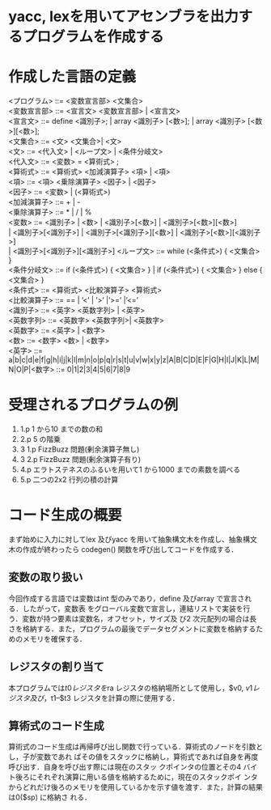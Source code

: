 # yacc, lexを用いてアセンブラを出力するプログラムを作成する

# 作成した言語の定義
<プログラム> ::= <変数宣言部> <文集合>  
<変数宣言部> ::= <宣言文> <変数宣言部> | <宣言文>  
<宣言文> ::= define <識別子>; | array <識別子> [<数>]; | array <識別子> [<数>][<数>];  
<文集合> ::= <文> <文集合>| <文>  
<文> ::= <代入文> | <ループ文> | <条件分岐文>  
<代入文> ::= <変数> = <算術式> ;  
<算術式> ::= <算術式> <加減演算子> <項> | <項>  
<項> ::= <項> <乗除演算子> <因子> | <因子>  
<因子> ::= <変数> | (<算術式>)  
<加減演算子> ::= + | -  
<乗除演算子> ::= * | / | %  
<変数> ::= <識別子> | <数> | <識別子>[<数>] | <識別子>[<数>][<数>]  
| <識別子>[<識別子>] | <識別子>[<識別子>][<数>] | <識別子>[<数>][<識別子>]  
| <識別子>[<識別子>][<識別子>]
<ループ文> ::= while (<条件式>) { <文集合> }  
<条件分岐文> ::= if (<条件式>) { <文集合> } | if (<条件式>) { <文集合> } else { <文集合> }  
<条件式> ::= <算術式> <比較演算子> <算術式>  
<比較演算子> ::= == | ’<’ | ’>’ |’>=’ |’<=’  
<識別子> ::= <英字> <英数字列> | <英字>  
<英数字列> ::= <英数字> <英数字列>| <英数字>  
<英数字> ::= <英字> | <数字>  
<数> ::= <数字> <数> | <数字>  
<英字> ::= a|b|c|d|e|f|g|h|i|j|k|l|m|n|o|p|q|r|s|t|u|v|w|x|y|z|A|B|C|D|E|F|G|H|I|J|K|L|M|N|O|P|<数字> ::= 0|1|2|3|4|5|6|7|8|9

# 受理されるプログラムの例
1. 1.p 1 から10 までの数の和  
2. 2.p 5 の階乗  
3. 3 1.p FizzBuzz 問題(剰余演算子無し)  
4. 3 2.p FizzBuzz 問題(剰余演算子有り)  
5. 4.p エラトステネスのふるいを用いて1 から1000 までの素数を調べる  
6. 5.p 二つの2x2 行列の積の計算  

# コード生成の概要
まず始めに入力に対してlex 及びyacc を用いて抽象構文木を作成し、抽象構文木の作成が終わったら
codegen() 関数を呼び出してコードを作成する．
## 変数の取り扱い
今回作成する言語では変数はint 型のみであり，define 及びarray で宣言される．したがって，変数表
をグローバル変数で宣言し，連結リストで実装を行う．変数が持つ要素は変数名，オフセット，サイズ及
び2 次元配列の場合は長さを格納する．また，プログラムの最後でデータセグメントに変数を格納するた
めのメモリを確保する．
## レジスタの割り当て
本プログラムでは$t0 レジスタを$ra レジスタの格納場所として使用し，$v0, $v1 レジスタ及び，$t1–$t3 レジスタを計算の際に使用する．

## 算術式のコード生成
算術式のコード生成は再帰呼び出し関数で行っている．算術式のノードを引数とし，子が変数であれ
ばその値をスタックに格納し，算術式であれば自身を再度呼び出す．自身を呼び出す際には現在のスタッ
クポインタの位置とその4 バイト後ろにそれぞれ演算に用いる値を格納するために，現在のスタックポイ
ンタからどれだけ後ろのメモリを使用しているかを示す値を渡す．また，計算の結果は0($sp) に格納さ
れる．

